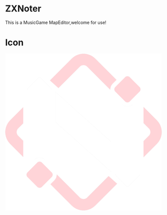 # ZXNoter
This is a MusicGame MapEditor,welcome for use!

# Icon
![image](https://github.com/ZX-Organization/ZXNoter/blob/main/docs/ZXNoter.png)

